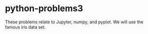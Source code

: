 # python-problems3
These problems relate to Jupyter, numpy, and pyplot. We will use the famous iris data set. 
